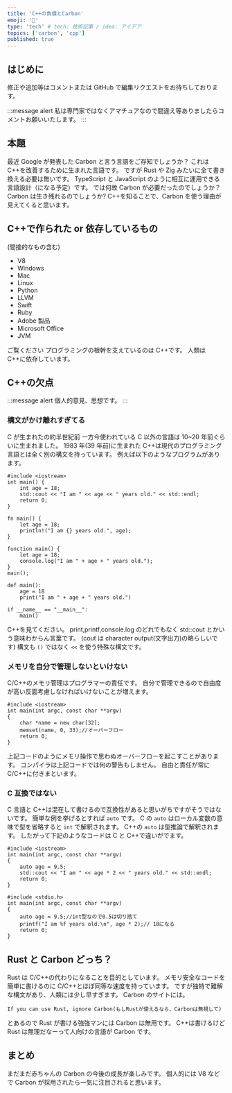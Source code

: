 ```yaml
---
title: 'C++の負債とCarbon'
emoji: '🔖'
type: 'tech' # tech: 技術記事 / idea: アイデア
topics: ['carbon', 'cpp']
published: true
---
```


## はじめに

修正や追加等はコメントまたは GitHub で編集リクエストをお待ちしております。

:::message alert
私は専門家ではなくアマチュアなので間違え等ありましたらコメントお願いいたします。
:::

## 本題

最近 Google が発表した Carbon と言う言語をご存知でしょうか？
これは C++を改善するために生まれた言語です。
ですが Rust や Zig みたいに全て書き換える必要は無いです。
TypeScript と JavaScript のように相互に運用できる言語設計（になる予定）です。
では何故 Carbon が必要だったのでしょうか？
Carbon は生き残れるのでしょうか?
C++を知ることで、Carbon を使う理由が見えてくると思います。

## C++で作られた or 依存しているもの

(間接的なもの含む)

- V8
- Windows
- Mac
- Linux
- Python
- LLVM
- Swift
- Ruby
- Adobe 製品
- Microsoft Office
- JVM

ご覧ください
プログラミングの根幹を支えているのは C++です。
人類は C++に依存しています。

## C++の欠点

:::message alert
個人的意見、思想です。
:::

### 構文がかけ離れすぎてる

C が生まれたの約半世紀前
一方今使われている C 以外の言語は 10~20 年前ぐらいに生まれました。
1983 年(39 年前)に生まれた C++は現代のプログラミング言語とは全く別の構文を持っています。
例えば以下のようなプログラムがあります。

```cpp:C++
#include <iostream>
int main() {
    int age = 18;
    std::cout << "I am " << age << " years old." << std::endl;
    return 0;
}
```

```rust:Rust
fn main() {
    let age = 18;
    println!("I am {} years old.", age);
}
```

```javascript:JavaScript
function main() {
    let age = 18;
    console.log("I am " + age + " years old.");
}
main();
```

```python:Python
def main():
    age = 18
    print("I am " + age + " years old.")

if __name__ == "__main__":
    main()
```

C++を見てください。
print,printf,console.log のどれでもなく std::cout とかいう意味わからん言葉です。
(cout は character output(文字出力)の略らしいです)
構文も `()` ではなく `<<` を使う特殊な構文です。

### メモリを自分で管理しないといけない

C/C++のメモリ管理はプログラマーの責任です。
自分で管理できるので自由度が高い反面考慮しなければいけないことが増えます。

```cpp:C++
#include <iostream>
int main(int argc, const char **argv)
{
    char *name = new char[32];
    memset(name, 0, 33);//オーバーフロー
    return 0;
}
```

上記コードのようにメモリ操作で思わぬオーバーフローを起こすことがあります。
コンパイラは上記コードでは何の警告もしません。
自由と責任が常に C/C++に付きまといます。

### C 互換ではない

C 言語と C++は混在して書けるので互換性があると思いがちですがそうではないです。
簡単な例を挙げるとすれば `auto` です。
C の `auto` はローカル変数の意味で型を省略すると `int` で解釈されます。
C++の `auto` は型推論で解釈されます。
したがって下記のようなコードは C と C++で違いがでます。

```cpp:C++
#include <iostream>
int main(int argc, const char **argv)
{
    auto age = 9.5;
    std::cout << "I am " << age * 2 << " years old." << std::endl;
    return 0;
}
```

```c:C
#include <stdio.h>
int main(int argc, const char **argv)
{
    auto age = 9.5;//int型なので0.5は切り捨て
    printf("I am %f years old.\n", age * 2);// 18になる
    return 0;
}
```

## Rust と Carbon どっち？

Rust は C/C++の代わりになることを目的としています。
メモリ安全なコードを簡単に書けるのに C/C++とほぼ同等な速度を持っています。
ですが独特で難解な構文があり、人類には少し早すぎます。
Carbon のサイトには。

```text
If you can use Rust, ignore Carbon(もしRustが使えるなら、Carbonは無視して)
```

とあるので Rust が書ける強強マンには Carbon は無用です。
C++は書けるけど Rust は無理だなーって人向けの言語が Carbon です。

## まとめ

まだまだ赤ちゃんの Carbon の今後の成長が楽しみです。
個人的には V8 などで Carbon が採用されたら一気に注目されると思います。
